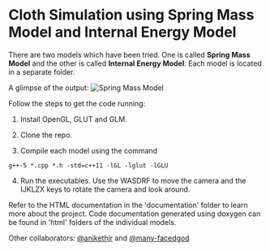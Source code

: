 # Cloth Simulation using Spring Mass Model and Internal Energy Model

There are two models which have been tried. One is called **Spring Mass Model** and the other is called **Internal Energy Model**. Each model is located in a separate folder.

A glimpse of the output:
![Spring Mass Model](/springmass/simulation/simulation.gif)


Follow the steps to get the code running:

1. Install OpenGL, GLUT and GLM.

2. Clone the repo.

3. Compile each model using the command 
```
g++-5 *.cpp *.h -std=c++11 -lGL -lglut -lGLU
```

4. Run the executables. Use the WASDRF to move the camera and the IJKLZX keys to rotate the camera and look around.

Refer to the HTML documentation in the 'documentation' folder to learn more about the project. Code documentation generated using doxygen can be found in 'html' folders of the individual models.

Other collaborators: [@anikethjr](https://github.com/anikethjr/) and [@many-facedgod](https://github.com/many-facedgod)
